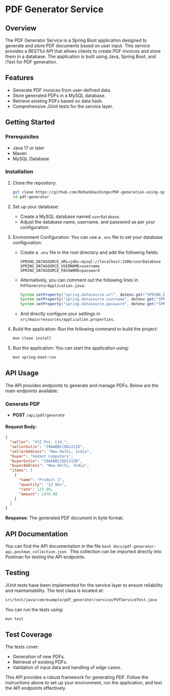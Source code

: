 # PDF Generator Service

## Overview
The PDF Generator Service is a Spring Boot application designed to generate and store PDF documents based on user input. This service provides a RESTful API that allows clients to create PDF invoices and store them in a database. The application is built using Java, Spring Boot, and iText for PDF generation.

## Features
- Generate PDF invoices from user-defined data.
- Store generated PDFs in a MySQL database.
- Retrieve existing PDFs based on data hash.
- Comprehensive JUnit tests for the service layer.

## Getting Started

### Prerequisites
- Java 17 or later
- Maven
- MySQL Database

### Installation
1. Clone the repository:
    ```bash
    git clone https://github.com/RohanEkashinge/PDF-generation-using-spring-boot-and-itextpdf.git
    cd pdf-generator
    ```

2. Set up your database:
   - Create a MySQL database named `userDatabase`.
   - Adjust the database name, username, and password as per your configuration.

3. Environment Configuration: You can use a `.env` file to set your database configuration:
   - Create a `.env` file in the root directory and add the following fields:
     ```
     SPRING_DATASOURCE_URL=jdbc:mysql://localhost:3306/userDatabase
     SPRING_DATASOURCE_USERNAME=username
     SPRING_DATASOURCE_PASSWORD=password
     ```
   - Alternatively, you can comment out the following lines in `PdfGeneratorApplication.java`:
     ```java
     System.setProperty("spring.datasource.url", dotenv.get("SPRING_DATASOURCE_URL"));
     System.setProperty("spring.datasource.username", dotenv.get("SPRING_DATASOURCE_USERNAME"));
     System.setProperty("spring.datasource.password", dotenv.get("SPRING_DATASOURCE_PASSWORD"));
     ```
   - And directly configure your settings in `src/main/resources/application.properties`.

4. Build the application: Run the following command to build the project:
    ```bash
    mvn clean install
    ```

5. Run the application: You can start the application using:
    ```bash
    mvn spring-boot:run
    ```

## API Usage
The API provides endpoints to generate and manage PDFs. Below are the main endpoints available:

### Generate PDF
- **POST** `/api/pdf/generate`

#### Request Body:
```json
{
  "seller": "XYZ Pvt. Ltd.",
  "sellerGstin": "29AABBCCDD121ZD",
  "sellerAddress": "New Delhi, India",
  "buyer": "Vedant Computers",
  "buyerGstin": "29AABBCCDD131ZD",
  "buyerAddress": "New Delhi, India",
  "items": [
    {
      "name": "Product 1",
      "quantity": "12 Nos",
      "rate": 123.00,
      "amount": 1476.00
    }
  ]
}
```

**Response**:
The generated PDF document in byte format.

## API Documentation
You can find the API documentation in the file 
```bash docs/pdf-generator-api.postman_collection.json ```
 This collection can be imported directly into Postman for testing the API endpoints.

## Testing
JUnit tests have been implemented for the service layer to ensure reliability and maintainability. The test class is located at:

```bash
src/test/java/com/example/pdf_generator/service/PdfServiceTest.java
```

You can run the tests using:

```bash
mvn test
```

## Test Coverage
The tests cover:

- Generation of new PDFs.
- Retrieval of existing PDFs.
- Validation of input data and handling of edge cases.

This API provides a robust framework for generating PDF. Follow the instructions above to set up your environment, run the application, and test the API endpoints effectively.